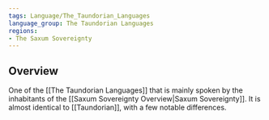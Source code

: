 ```yaml
---
tags: Language/The_Taundorian_Languages
language_group: The Taundorian Languages
regions:
- The Saxum Sovereignty
---
```

## Overview
One of the [[The Taundorian Languages]] that is mainly spoken by the inhabitants of the [[Saxum Sovereignty Overview|Saxum Sovereignty]]. It is almost identical to [[Taundorian]], with a few notable differences.